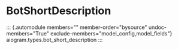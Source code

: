 # BotShortDescription

::: {.automodule members="" member-order="bysource" undoc-members="True" exclude-members="model_config,model_fields"}
aiogram.types.bot_short_description
:::
